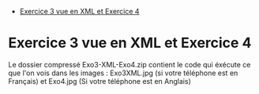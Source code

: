 - [Exercice 3 vue en XML et Exercice 4](#exercice-3-vue-en-xml-et-exercice-4)

# Exercice 3 vue en XML et Exercice 4
Le dossier compressé Exo3-XML-Exo4.zip contient le code qui éxécute ce que l'on vois dans les images : Exo3XML.jpg (si votre téléphone est en Français) et Exo4.jpg (Si votre téléphone est en Anglais)